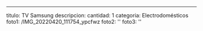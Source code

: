 ---

titulo: TV Samsung
descripcion:
cantidad: 1
categoria: Electrodomésticos
foto1: /IMG_20220420_111754_ypcfwz
foto2: ''
foto3: ''
